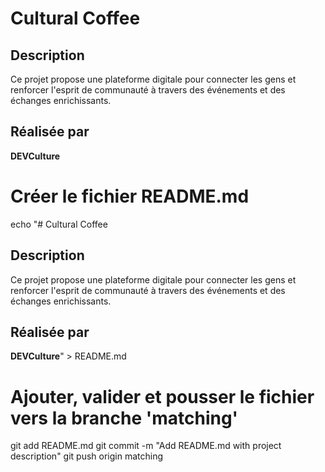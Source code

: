# Cultural Coffee

## Description

Ce projet propose une plateforme digitale pour connecter les gens et renforcer l'esprit de communauté à travers des événements et des échanges enrichissants.

## Réalisée par

**DEVCulture**
# Créer le fichier README.md
echo "# Cultural Coffee

## Description

Ce projet propose une plateforme digitale pour connecter les gens et renforcer l'esprit de communauté à travers des événements et des échanges enrichissants.

## Réalisée par

**DEVCulture**" > README.md

# Ajouter, valider et pousser le fichier vers la branche 'matching'
git add README.md
git commit -m "Add README.md with project description"
git push origin matching
